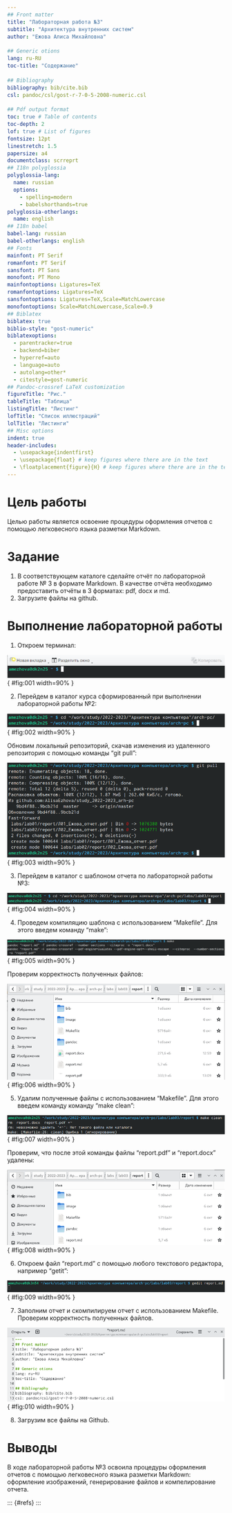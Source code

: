 ```yaml
---
## Front matter
title: "Лабораторная работа №3"
subtitle: "Архитектура внутренних систем"
author: "Ежова Алиса Михайловна"

## Generic otions
lang: ru-RU
toc-title: "Содержание"

## Bibliography
bibliography: bib/cite.bib
csl: pandoc/csl/gost-r-7-0-5-2008-numeric.csl

## Pdf output format
toc: true # Table of contents
toc-depth: 2
lof: true # List of figures
fontsize: 12pt
linestretch: 1.5
papersize: a4
documentclass: scrreprt
## I18n polyglossia
polyglossia-lang:
  name: russian
  options:
	- spelling=modern
	- babelshorthands=true
polyglossia-otherlangs:
  name: english
## I18n babel
babel-lang: russian
babel-otherlangs: english
## Fonts
mainfont: PT Serif
romanfont: PT Serif
sansfont: PT Sans
monofont: PT Mono
mainfontoptions: Ligatures=TeX
romanfontoptions: Ligatures=TeX
sansfontoptions: Ligatures=TeX,Scale=MatchLowercase
monofontoptions: Scale=MatchLowercase,Scale=0.9
## Biblatex
biblatex: true
biblio-style: "gost-numeric"
biblatexoptions:
  - parentracker=true
  - backend=biber
  - hyperref=auto
  - language=auto
  - autolang=other*
  - citestyle=gost-numeric
## Pandoc-crossref LaTeX customization
figureTitle: "Рис."
tableTitle: "Таблица"
listingTitle: "Листинг"
lofTitle: "Список иллюстраций"
lolTitle: "Листинги"
## Misc options
indent: true
header-includes:
  - \usepackage{indentfirst}
  - \usepackage{float} # keep figures where there are in the text
  - \floatplacement{figure}{H} # keep figures where there are in the text
---
```


# Цель работы

Целью работы является освоение процедуры оформления отчетов с помощью
легковесного языка разметки Markdown.

# Задание

1. В соответствующем каталоге сделайте отчёт по лабораторной работе № 3
в формате Markdown. В качестве отчёта необходимо предоставить отчёты
в 3 форматах: pdf, docx и md.
2. Загрузите файлы на github.

# Выполнение лабораторной работы

1) Откроем терминал:

![Терминал](image/1.png){ #fig:001 width=90% }

2) Перейдем в каталог курса сформированный при выполнении лабораторной работы №2:

![Каталог курса](image/2.png){ #fig:002 width=90% }

Обновим локальный репозиторий, скачав изменения из удаленного репозитория с помощью команды “git pull”:

![Локальный репозиторий](image/3.png){ #fig:003 width=90% }

3) Перейдем в каталог с шаблоном отчета по лабораторной работы №3:

![Каталог с шаблоном отчета](image/4.png){ #fig:004 width=90% }

4) Проведем компиляцию шаблона с использованием “Makefile”. Для этого введем команду “make”:

![Компиляция шаблона](image/5.png){ #fig:005 width=90% }

Проверим корректность полученных файлов:

![Проверка файлов](image/6.png){ #fig:006 width=90% }

5) Удалим полученные файлы с использованием “Makefile”. Для этого введем команду команду “make clean”:

![Удаление файлов](image/7.png){ #fig:007 width=90% }

Проверим, что после этой команды файлы “report.pdf” и “report.docx” удалены:

![Проверка файлов](image/8.png){ #fig:008 width=90% }

6) Откроем файл “report.md” с помощью любого текстового редактора, например “getit”:

![Файл report.md](image/9.png){ #fig:009 width=90% }

7) Заполним отчет и скомпилируем отчет с использованием Makefile. Проверим корректность полученных файлов. 

![Заполнение отчета](image/10.png){ #fig:010 width=90% }

8) Загрузим все файлы на Github.

# Выводы

В ходе лабораторной работы №3 освоила процедуры оформления отчетов с помощью легковесного языка разметки Markdown: оформление изображений, генерирование файлов и компелирование отчета.


::: {#refs}
:::
